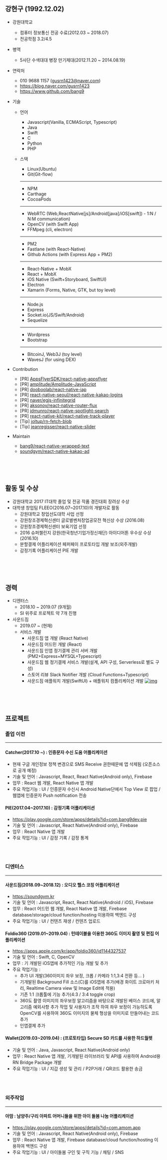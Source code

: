 ## 강현구 (1992.12.02)
- 강원대학교
  - 컴퓨터 정보통신 전공 수료(2012.03 ~ 2018.07)
  - 전공학점 3.2/4.5
  
- 병역
  - 5사단 수색대대 병장 만기제대(2012.11.20 ~ 2014.08.19)
  
- 연락처
  - 010 9688 1157 (gusrn1423@naver.com)
  - <https://blog.naver.com/gusrn1423>
  - <https://www.github.com/bang9>
  
- 기술
  - 언어
    - Javascript(Vanilla, ECMAScript, Typescript)
    - Java
    - Swift
    - C
    - Python
    - PHP
  - 스택
  
    - Linux(Ubuntu)
    - Git(Git-flow)
    
    <hr/>
    
    - NPM
    - Carthage
    - CocoaPods
    
    <hr/>
    
    - WebRTC (Web,ReactNative[js]/Android[java]/iOS[swift]) - 1:N / N:M communication)
    - OpenCV (with Swift App)
    - FFMpeg (cli, electron)
    
    <hr/>
    
    - PM2
    - Fastlane (with React-Native)
    - Github Actions (with Express App + PM2)
    
    <hr/>
    
    - React-Native + MobX
    - React + MobX
    - iOS Native (Swift+Storyboard, SwiftUI)
    - Electron
    - Xamarin (Forms, Native, GTK, but toy level)
    
    <hr/>
    
    - Node.js
    - Express
    - Socket.io(JS/Swift/Android)
    - Sequelize 
    
    <hr/>
    
    - Wordpress 
    - Bootstrap 
    
    <hr/>
    
    - BitcoinJ, Web3J (toy level)
    - WavesJ (for using DEX)
    
    
- Contribution
  - [PR] [AppsFlyerSDK/react-native-appsflyer](https://github.com/AppsFlyerSDK/react-native-appsflyer/pulls?utf8=%E2%9C%93&q=is%3Apr+author%3ABang9+)
  - [PR] [amplitude/Amplitude-JavaScript](https://github.com/amplitude/Amplitude-JavaScript/pulls?utf8=%E2%9C%93&q=is%3Apr+author%3ABang9+)
  - [PR] [dooboolab/react-native-iap](https://github.com/dooboolab/react-native-iap/pulls?utf8=%E2%9C%93&q=+is%3Apr+author%3ABang9+)
  - [PR] [react-native-seoul/react-native-kakao-logins](https://github.com/react-native-seoul/react-native-kakao-login/pulls?utf8=%E2%9C%93&q=is%3Apr+author%3ABang9+)
  - [PR] [naver/egjs-infinitegrid](https://github.com/naver/egjs-infinitegrid/pulls?utf8=%E2%9C%93&q=is%3Apr+author%3ABang9+)
  - [PR] [aksonov/react-native-router-flux](https://github.com/aksonov/react-native-router-flux/pulls?utf8=%E2%9C%93&q=is%3Apr+author%3ABang9+)
  - [PR] [jdmunro/react-native-spotlight-search](https://github.com/jdmunro/react-native-spotlight-search/pulls?q=is%3Apr+author%3ABang9+)
  - [PR] [react-native-kit/react-native-track-player](https://github.com/react-native-kit/react-native-track-player/pulls?q=is%3Apr+author%3ABang9+)
  - [Tip] [joltup/rn-fetch-blob](https://github.com/joltup/rn-fetch-blob/issues/182)
  - [Tip] [jeanregisser/react-native-slider](https://github.com/jeanregisser/react-native-slider/issues/90)
  
- Maintain
  - [bang9/react-native-wrapped-text](https://github.com/bang9/react-native-wrapped-text)
  - [soundgym/react-native-kakao-ad](https://github.com/soundgym/react-native-kakao-ad)


<br/><br/><br/>


## 활동 및 수상
- 강원대학교 2017 IT대학 졸업 및 전공 작품 경진대회 장려상 수상
- 대학생 창업팀 FLEEO(2016.07~2017.10)의 개발자로 활동
  - 강원대학교 창업선도대학 사업 선정
  - 강원창조경제혁신센터 글로벌벤처창업공모전 혁신상 수상 (2016.08)
  - 강원창조경제혁신센터 보육기업 선정
  - 2016 슈퍼챌린지 강원(한국청년기업가정신재단) 아이디어톤 우수상 수상(2016.10)
  - 분할결제 어플리케이션 페퍼페이 프로토타입 개발 보조(외주개발)
  - 감정기록 어플리케이션 PIE 개발
  
  
<br/><br/><br/>


## 경력
- 디엔터스
  - 2018.10 ~ 2019.07 (9개월)
  - SI 위주로 프로젝트 약 7개 진행
- 사운드짐
  - 2019.07 ~ (현재)
  - 서비스 개발
    - 사운드짐 앱 개발 (React Native)
    - 사운드짐 어드민 개발 (React)
    - 사운드짐 인앱 정기결제 관리 서버 개발 (PM2+Express+MYSQL+Typescript)
    - 사운드짐 웹 정기결제 서비스 개발(설계, API 구성, Serverless로 별도 구성)
    - 스토어 리뷰 Slack Notifier 개발 (Cloud Functions+Typescript)
    - 사운드짐 애플워치 개발(SwiftUI) + 애플워치 컴플리케이션 개발
      [![img](images/watch-1.png)](https://www.apple.com/kr/apple-watch-series-5/workout/)

  
<br/><br/><br/>


## 프로젝트

### 졸업 이전
----
#### Catcher(2017.10 ~) : 인증문자 수신 도움 어플리케이션
- 현재 구글 개인정보 정책 변경으로 SMS Receive 권한때문에 앱 삭제됨 (오픈소스로 공개 예정)
- 기술 및 언어 : Javascript, React, React Native(Android only), Firebase
- 업무 : React 웹 개발, React Native 앱 개발
- 주요 작업기능 : UI / 인증문자 수신시 Android Native단에서 Top View 로 팝업 / 웹앱에 인증문자 Push notification 전송

#### PIE(2017.04~2017.10) : 감정기록 어플리케이션
- <https://play.google.com/store/apps/details?id=com.bang9dev.pie>
- 기술 및 언어 : Javascript, React Native(Android only), Firebase
- 업무 : React Native 앱 개발
- 주요 작업기능 : UI / 감정 기록 / 감정 통계


<br/><br/>


### 디엔터스
----
#### 사운드짐(2018.09~2018.12) : 오디오 헬스 코칭 어플리케이션
- <https://soundgym.kr>
- 기술 및 언어 : Javascript, React, React Native(Android / iOS), Firebase
- 업무 : React 어드민 웹 개발, React Native 앱 개발, Firebase database/storage/cloud function/hosting 이용하여 백엔드 구성
- 주요 작업기능 : UI / 컨텐츠 재생 / 컨텐츠 업로드

#### Foldio360 (2019.01~2019.04) : 턴테이블을 이용한 360도 이미지 촬영 및 편집 어플리케이션
- <https://apps.apple.com/kr/app/foldio360/id1144327537>
- 기술 및 언어 : Swift, C, OpenCV
- 업무 : 기 개발된 iOS앱에 추가적인 기능 개발 및 추가
- 주요 작업기능 :
  * 추가 UI 개발(360이미지 좌우 보정, 크롭 / 카메라 1:1,3:4 전환 등... )
  * 기개발된 Background Fill 소스(C)를 iOS앱에 추가(배경 화이트 크로마키 처리, Realtime Camera view 및 Image Edit에 적용)
  * 기존 1:1 크롭툴에 기능 추가(4:3 / 3:4 toggle crop)
  * 360도 촬영 이미지의 좌우보정 알고리즘을 바탕으로 개발된 베이스 코드에, 알고리즘 예외사항 추가 작업 및 사용자가 조작 하여 좌우 보정이 가능하도록 OpenCV를 사용하여 360도 이미지의 물체 형상을 이미지로 만들어내는 코드 추가
  * 인앱결제 추가

#### Wallet(2019.03~2019.04) : (프로토타입) Secure SD 카드를 사용한 하드월렛
- 기술 및 언어 : Java, Javascript, React Native(Android only)
- 업무 : React Native 앱 개발, 기개발된 라이브러리 및 API를 사용하여 Android용 RN Bridge Package 개발
- 주요 작업기능 : UI / 지갑 생성 및 관리 / P2P거래 / QR코드 활용한 송금


<br/><br/>


### 외주작업
----
#### 아맘 : 남양주/구리 아파트 어머니들을 위한 아이 돌봄 나눔 어플리케이션
- <https://play.google.com/store/apps/details?id=com.amom.app>
- 기술 및 언어 : Javascript, React Native(Android only), Firebase
- 업무 : React Native 앱 개발,  Firebase database/cloud function/hosting 이용하여 백엔드 구성
- 주요 작업기능 : UI / 아이돌봄 구인 및 구직 기능 / 채팅 / SNS
